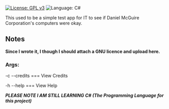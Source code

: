 [![License: GPL v3](https://img.shields.io/github/license/DanielLMcGuire/PrimeNumberSolver)](https://www.gnu.org/licenses/old-licenses/gpl-3.0) ![Language: C#](https://img.shields.io/badge/language-C%23-green)

This used to be a simple test app for IT to see if Daniel McGuire Corporation's computers were okay.
## Notes
**Since I wrote it, I though I should attach a GNU licence and upload here.**
### Args:
-c --credits === View Credits

-h --help === View Help

***PLEASE NOTE I AM STILL LEARNING C# (The Programming Language for this project)***
